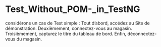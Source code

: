 # Test_Without_POM-_in_TestNG

considérons un cas de Test simple :
Tout d’abord, accédez au Site de démonstration.
Deuxièmement, connectez-vous au magasin.
Troisièmement, capturez le titre du tableau de bord.
Enfin, déconnectez-vous du magasin.
